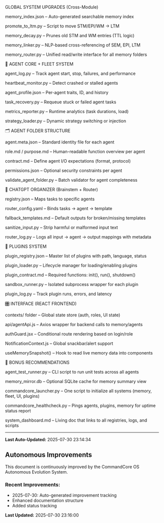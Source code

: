  GLOBAL SYSTEM UPGRADES (Cross-Module)


memory_index.json – Auto-generated searchable memory index


promote_to_ltm.py – Script to move STM/EPI/WM → LTM


memory_decay.py – Prunes old STM and WM entries (TTL logic)


memory_linker.py – NLP-based cross-referencing of SEM, EPI, LTM


memory_router.py – Unified read/write interface for all memory folders



🤖 AGENT CORE + FLEET SYSTEM


agent_log.py – Track agent start, stop, failures, and performance


heartbeat_monitor.py – Detect crashed or stalled agents


agent_profile.json – Per-agent traits, ID, and history


task_recovery.py – Requeue stuck or failed agent tasks


metrics_reporter.py – Runtime analytics (task durations, load)


strategy_loader.py – Dynamic strategy switching or injection



🗂️ AGENT FOLDER STRUCTURE


agent.meta.json – Standard identity file for each agent


role.md / purpose.md – Human-readable function overview per agent


contract.md – Define agent I/O expectations (format, protocol)


permissions.json – Optional security constraints per agent


validate_agent_folder.py – Batch validator for agent completeness



🧠 CHATGPT ORGANIZER (Brainstem + Router)


registry.json – Maps tasks to specific agents


router_config.yaml – Binds tasks → agent → template


fallback_templates.md – Default outputs for broken/missing templates


sanitize_input.py – Strip harmful or malformed input text


router_log.py – Logs all input → agent → output mappings with metadata



🔌 PLUGINS SYSTEM


plugin_registry.json – Master list of plugins with path, language, status


plugin_loader.py – Lifecycle manager for loading/enabling plugins


plugin_contract.md – Required functions: init(), run(), shutdown()


sandbox_runner.py – Isolated subprocess wrapper for each plugin


plugin_log.py – Track plugin runs, errors, and latency



🎛️ INTERFACE (REACT FRONTEND)


contexts/ folder – Global state store (auth, roles, UI state)


api/agentApi.js – Axios wrapper for backend calls to memory/agents


authGuard.jsx – Conditional route rendering based on login/role


NotificationContext.js – Global snackbar/alert support


useMemorySnapshot() – Hook to read live memory data into components



🧩 BONUS RECOMMENDATIONS


agent_test_runner.py – CLI script to run unit tests across all agents


memory_mirror.db – Optional SQLite cache for memory summary view


commandcore_launcher.py – One script to initialize all systems (memory, fleet, UI, plugins)


commandcore_healthcheck.py – Pings agents, plugins, memory for uptime status report


system_dashboard.md – Living doc that links to all registries, logs, and scripts




---
**Last Auto-Updated:** 2025-07-30 23:14:34


## Autonomous Improvements

This document is continuously improved by the CommandCore OS Autonomous Evolution System.

### Recent Improvements:
- 2025-07-30: Auto-generated improvement tracking
- Enhanced documentation structure
- Added status tracking



**Last Updated:** 2025-07-30 23:16:00

